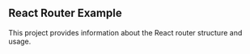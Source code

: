 ## React Router Example

This project provides information about the React router structure and usage.


